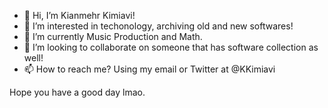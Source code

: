 - 👋 Hi, I’m Kianmehr Kimiavi!
- 👀 I’m interested in techonology, archiving old and new softwares!
- 🌱 I’m currently Music Production and Math.
- 💞️ I’m looking to collaborate on someone that has software collection as well!
- 📫 How to reach me? Using my email or Twitter at @KKimiavi

Hope you have a good day lmao.
